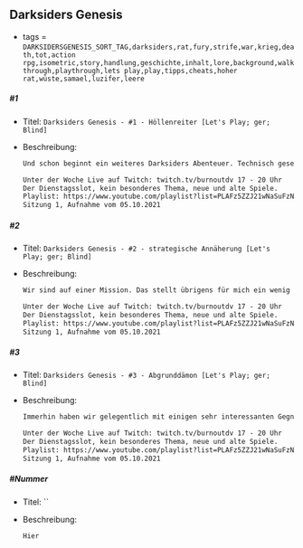 ## Darksiders Genesis

* tags = `DARKSIDERSGENESIS_SORT_TAG,darksiders,rat,fury,strife,war,krieg,death,tot,action rpg,isometric,story,handlung,geschichte,inhalt,lore,background,walkthrough,playthrough,lets play,play,tipps,cheats,hoher rat,wüste,samael,luzifer,leere`

##### #1

* Titel: `Darksiders Genesis - #1 - Höllenreiter [Let's Play; ger; Blind]`

* Beschreibung:

  ```markdown
  Und schon beginnt ein weiteres Darksiders Abenteuer. Technisch gesehen haben wir hier Darksiders IV vor uns in dem wir dann endlich einmal Strife bzw. Hunter, Pestilenz oder wie auch immer der Kerl im ersten Teil hieß spielen. Alles spielt aus einer "isometrischen" Perspektive statt und es erinnert ein wenig an ein typischen Action RPG, also quasi Diablo oder Path of Exile. Das ist natürlich nicht Alles. Letztendlich ist es immer noch ein Darksiders Spiel, ich habe, wie es Tradition ist, natürlich die gesamte Handlung der ersten drei Teile vergessen und kann mich nur noch an Brocken erinnern die mir maximal ein unvollständiges und höchstwahrscheinlich auch irreführendes Bild der Handlung geben. Aber ich bin mir sicher wir kommen da noch irgendwie rein. Auch weiß ich nicht wann das Spiel zeitlich spielt aber auch das werden wir bestimmt noch heraus kriegen. Protagonisten sind auf jeden Fall Krieg und Strife und es gibt wohl eine Coop Option. Die ich natürlich nicht nutzen werde. 
  
  Unter der Woche Live auf Twitch: twitch.tv/burnoutdv 17 - 20 Uhr
  Der Dienstagsslot, kein besonderes Thema, neue und alte Spiele.
  Playlist: https://www.youtube.com/playlist?list=PLAFz5ZZJ21wNaSuFzNQy_vkBYImxw1boL
  Sitzung 1, Aufnahme vom 05.10.2021
  
  ```

##### #2

* Titel: `Darksiders Genesis - #2 - strategische Annäherung [Let's Play; ger; Blind]`

* Beschreibung:

  ```markdown
  Wir sind auf einer Mission. Das stellt übrigens für mich ein wenig in Frage wann wir eigentlich sind. Mein letzter Stand war das die Reiter irgendwie mit dem Rat gebrochen habe. Allerdings erinnere ich mich auch nicht mehr wann das war. Das gefährliche Halbwissen ist wirklich grausam. Eventuell sollte ich wirklich in Erwägung ziehen mir bis zum nächsten Mal zumindest eine kurze Zusammenfassung der Geschichte der ersten drei Spiele durchzulesen, dann kann ich vielleicht mit meiner wiederbelebten Erinnerung das Geschehen halbwegs qualifiziert bewerten. Zurück zum aktuellen Anlass. Wir wollen einen Dämonen umhauen, Name ist Samael, den haben wir schon öfter gehört. Und dabei wollen wir sogar heimlich sein. Ob das klappt?
  
  Unter der Woche Live auf Twitch: twitch.tv/burnoutdv 17 - 20 Uhr
  Der Dienstagsslot, kein besonderes Thema, neue und alte Spiele.
  Playlist: https://www.youtube.com/playlist?list=PLAFz5ZZJ21wNaSuFzNQy_vkBYImxw1boL
  Sitzung 1, Aufnahme vom 05.10.2021
  ```

##### #3

* Titel: `Darksiders Genesis - #3 - Abgrunddämon [Let's Play; ger; Blind]`

* Beschreibung:

  ```markdown
  Immerhin haben wir gelegentlich mit einigen sehr interessanten Gegner zu tun wenn man  ein Reiter der Apokalypse bzw. in diesem Fall, des Rates ist. Es ist ja nicht so das man gegen irgendwelche 08/15 Feinde geschickt wird. In der Regel handelt es sich viel mehr um Gegner die unserer Aufmerksamkeit würdig sind. Außerdem reden wir heute ziemlich kurz mit Samael aber das Gespräch ist natürlich wieder nur eine Sache von Sekunden. Nach all der Arbeit scheint man uns einfach nicht mehr Zeit zu geben. Manchmal habe ich das Gefühl das die Reiter eher so etwas wie  Auditoren sind die zusätzlich noch ein paar Berechtigungen haben was die direkte Exekution von Schuldigen angeht. Anders kann ich mir nicht erklären das wir andauernd irgendwo auftauchen und dann plötzlich woanders sind um Spuren zu verfolgen.
  
  Unter der Woche Live auf Twitch: twitch.tv/burnoutdv 17 - 20 Uhr
  Der Dienstagsslot, kein besonderes Thema, neue und alte Spiele.
  Playlist: https://www.youtube.com/playlist?list=PLAFz5ZZJ21wNaSuFzNQy_vkBYImxw1boL
  Sitzung 1, Aufnahme vom 05.10.2021
  ```

##### #Nummer

* Titel: ``

* Beschreibung:

  ```markdown
  Hier
  ```